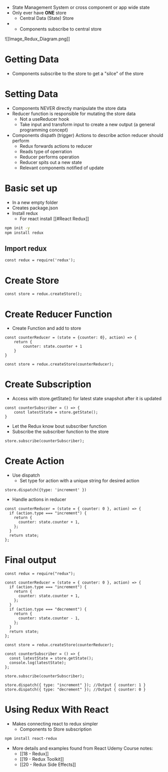 - State Management System or cross component or app wide state
- Only ever have **ONE** store
	- Central Data (State) Store
- - Components subscribe to central store

![[Image_Redux_Diagram.png]]

# Getting Data

- Components subscribe to the store to get a "silce" of the store

# Setting Data

- Components NEVER directly manipulate the store data
- Reducer function is responsible for mutating the store data
	- Not a useReducer hook
	- Take input and transform input to create a new output (a general programming concept)
- Components dispath (trigger) Actions to describe action reducer should perform
	- Redux forwards actions to reducer
	- Reads type of operration
	- Reducer performs operation
	- Reducer spits out a new state
	- Relevant components notified of update


# Basic set up

- In a new empty folder
- Creates package.json
- Install redux
	- For react install [[#React Redux]]

```bash
npm init -y
npm install redux
```

## Import redux

```JS
const redux = require('redux');
```

# Create Store

```JS
const store = redux.createStore();
```

# Create Reducer Function
- Create Function and add to store

```JS
const counterReducer = (state = {counter: 0}, action) => {
    return {
        counter: state.counter + 1
    }
}

const store = redux.createStore(counterReducer);
```

# Create Subscription
- Access with store.getState() for latest state snapshot after it is updated

```JS
const counterSubscriber = () => {
    const latestState = store.getState();
}
```

- Let the Redux know bout subscriber function
- Subscribe the subscriber function to the store

```JS
store.subscribe(counterSubscriber);
```


# Create Action

- Use dispatch
	- Set type for action with a unique string for desired action

```JS
store.dispatch({type: 'increment' })
```

- Handle actions in reducer

```JS
const counterReducer = (state = { counter: 0 }, action) => {
  if (action.type === "increment") {
    return {
      counter: state.counter + 1,
    };
  }
  return state;
};
```

# Final output

```JS
const redux = require("redux");

const counterReducer = (state = { counter: 0 }, action) => {
  if (action.type === "increment") {
    return {
      counter: state.counter + 1,
    };
  }
  if (action.type === "decrement") {
    return {
      counter: state.counter - 1,
    };
  }
  return state;
};

const store = redux.createStore(counterReducer);

const counterSubscriber = () => {
  const latestState = store.getState();
  console.log(latestState);
};

store.subscribe(counterSubscriber);

store.dispatch({ type: "increment" }); //Output { counter: 1 }
store.dispatch({ type: "decrement" }); //Output { counter: 0 }

```


# Using Redux With React

- Makes connecting react to redux simpler
	- Components to Store subscription

```bash
npm install react-redux
```

- More details and examples found from React Udemy Course notes:
	- [[18 - Redux]]
	- [[19 - Redux Toolkit]]
	- [[20 - Redux Side Effects]]